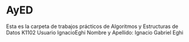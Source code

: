 # AyED
Esta es la carpeta de trabajos prácticos de Algoritmos y Estructuras de Datos K1102
Usuario IgnacioEghi
Nombre y Apellido: Ignacio Gabriel Eghi
